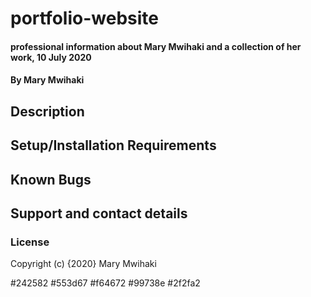 # portfolio-website
#### professional information about Mary Mwihaki and a collection of her work, 10 July 2020
#### By Mary Mwihaki
## Description
## Setup/Installation Requirements
## Known Bugs
## Support and contact details
### License
Copyright (c) {2020} Mary Mwihaki

#242582
#553d67
#f64672
#99738e
#2f2fa2
